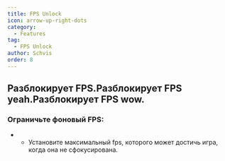 ```yaml
---
title: FPS Unlock
icon: arrow-up-right-dots
category:
  - Features
tag:
  - FPS Unlock
author: Schvis
order: 8
---
```


## Разблокирует FPS.Разблокирует FPS yeah.Разблокирует FPS wow.
### Ограничьте фоновый FPS:
- - Установите максимальный fps, которого может достичь игра, когда она не сфокусирована.
